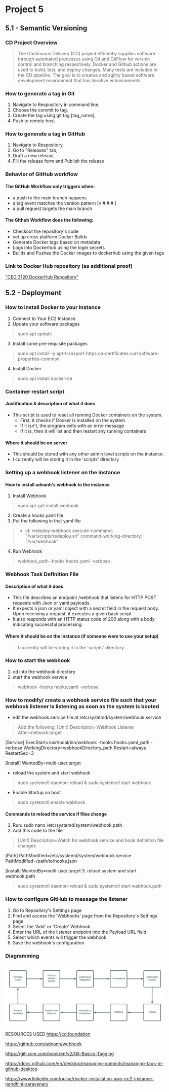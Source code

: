 # Project 5
## 5.1 - Semantic Versioning
### CD Project Overview
> The Continuous Delivery (CD) project efficently supplies software through automated processes using Git and GitFlow for version control and branching respectively. Docker and Github actions are used to build, test, and deploy changes. Many tests are included in the CD pipeline. The goal is to creatue and agility based software development environment that has iterative enhancements. 

### How to generate a tag in Git

1. Navigate to Respository in command line,
2. Choose the commit to tag,
3. Create the tag using git tag [tag_name],
4. Push to remote host

### How to generate a tag in GitHub

1. Navigate to Respository,
2. Go to "Releases" tab,
3. Draft a new release,
4. Fill the release form and Publish the release

### Behavior of GitHub workflow

#### The GitHub Workflow only triggers when:
* a push to the main branch happens
* a tag event matches the version pattern [v #.#.# ]
* a pull request targets the main branch

#### The Github Workflow does the following:
* Checkout the repository's code
* set up cross platform Docker Builds
* Generate Docker tags based on metadata
* Logs into Dockerhub using the login secrets
* Builds and Pushes the Docker images to dockerhub using the given tags

### Link to Docker Hub repository (as additional proof)

["CEG 3120 DockerHub Repository"](https://hub.docker.com/repository/docker/theno2milk/ceg3120/general)

## 5.2 - Deployment

### How to install Docker to your instance

1. Connect to Your EC2 Instance
2. Update your software packages
> sudo apt update
3. Install some pre-requisite packages
> sudo apt install -y apt-transport-https ca-certificates curl software-properties-common
4. Install Docker
> sudo apt install docker-ce


### Container restart script
#### Justification & description of what it does
* This script is used to reset all running Docker containers on the system.
   * First, it checks if Docker is installed on the system
   * If it isn't, the program exits with an error message
   * If it is, then it will list and then restart any running containers
 
#### Where it should be on server
* This should be stored with any other admin level scripts on the instance.
* I currently will be storing it in the 'scripts' directory

### Setting up a webhook listener on the instance
#### How to install adnanh's webhook to the instance

1. Install Webhook
> sudo apt-get install webhook
2. Create a hooks.yaml file
3. Put the following in that yaml file
> - id: redeploy-webhook
  execute-command: "/var/scripts/redeploy.sh"
  command-working-directory: "/var/webhook"
4. Run Webhook
> webhook_path -hooks hooks.yaml -verbose

### Webhook Task Definition File
#### Description of what it does
* This file describes an endpoint /webhook that listens for HTTP POST requests with Json or yaml payloads.
* It expects a json or yaml object with a secret field in the request body. Upon receiving a request, it executes a given bash script
* It also responds with an HTTP status code of 200 along with a body indicating successful processing.
#### Where it should be on the instance (if someone were to use your setup)
> I currently will be storing it in the 'scripts' directory

### How to start the webhook
1. cd into the webhook directory
2. start the webhook service
> webhook -hooks hooks.yaml -verbose

### How to modify/ create a webhook service file such that your webhook listener is listening as soon as the system is booted
* edit the webhook.service file at /etc/systemd/system/webhook.service
> Add the following:
> [Unit]
  Description=Webhook Listener
  After=network.target

  [Service]
  ExecStart=/usr/local/bin/webhook -hooks hooks.yaml_path -verbose
  WorkingDirectory=webhookDirectory_path
  Restart=always
  RestartSec=3

  [Install]
  WantedBy=multi-user.target
* reload the system and start webhook
> sudo systemctl daemon-reload & sudo systemctl start webhook
* Enable Startup on boot
> sudo systemctl enable webhook
#### Commands to reload the service if files change
1. Run: sudo nano /etc/systemd/system/webhook.path
2. Add this code to the file
> [Unit]
  Description=Watch for webhook service and hook definition file changes

  [Path]
  PathModified=/etc/systemd/system/webhook.service
  PathModified=/path/to/hooks.json

  [Install]
  WantedBy=multi-user.target
3. reload system and start webhook.path
> sudo systemctl daemon-reload & sudo systemctl start webhook.path

### How to configure GitHub to message the listener
1. Go to Repository's Settings page
2. Find and access the 'Webhooks' page from the Repository's Settings page
3. Select the 'Add' or 'Create' Webhook
4. Enter the URL of the listener endpoint into the Payload URL field
5. Select which events will trigger the webhook
6. Save the webhook's configuration

### Diagramming
### ![Diagram](Diagram2.png)




RESOURCES USED
https://cd.foundation

https://github.com/adnanh/webhook

https://git-scm.com/book/en/v2/Git-Basics-Tagging

https://docs.github.com/en/desktop/managing-commits/managing-tags-in-github-desktop

https://www.linkedin.com/pulse/docker-installation-aws-ec2-instance-nandhini-saravanan/
